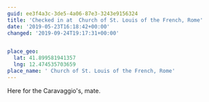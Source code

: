 ```yaml
---
guid: ee3f4a3c-3de5-4a06-87e3-3243e9156324
title: 'Checked in at  Church of St. Louis of the French, Rome'
date: '2019-05-23T16:18:42+00:00'
changed: '2019-09-24T19:17:31+00:00'


place_geo:
  lat: 41.899581941357
  lng: 12.474535703659
place_name: ' Church of St. Louis of the French, Rome'
---
```


Here for the Caravaggio's, mate. 
